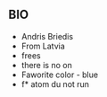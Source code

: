 ## BIO

- Andris Briedis
- From Latvia
- frees
- there is no on
- Faworite color - blue
- f* atom du not run
